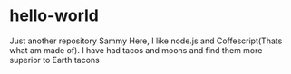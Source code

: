 # hello-world
Just another repository
Sammy Here, I like node.js and Coffescript(Thats what am made of).
I  have had tacos and moons and find them more superior to Earth tacons
